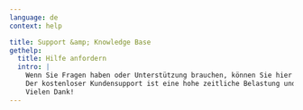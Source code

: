 ```yaml
---
language: de
context: help

title: Support &amp; Knowledge Base
gethelp:
  title: Hilfe anfordern
  intro: |
    Wenn Sie Fragen haben oder Unterstützung brauchen, können Sie hier gerne ein Supportticket erstellen.<br/>
    Der kostenloser Kundensupport ist eine hohe zeitliche Belastung und wir würden es daher sehr begrüßen, wenn Sie vorher die Suchfunktion unserer Knowledge Base benutzen würden :)<br/>
    Vielen Dank!
---
```

